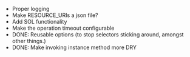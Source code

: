 - Proper logging
- Make RESOURCE_URIs a json file?
- Add SOL functionality
- Make the operation timeout configurable
- DONE: Reusable options (to stop selectors sticking around, amongst other things.)
- DONE: Make invoking instance method more DRY
